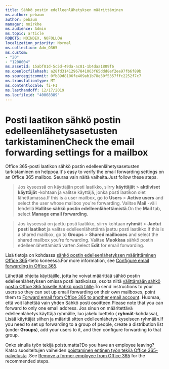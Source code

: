 ```yaml
---
title: Sähkö postin edelleenlähetyksen määrittäminen
ms.author: pebaum
author: pebaum
manager: mnirkhe
ms.audience: Admin
ms.topic: article
ROBOTS: NOINDEX, NOFOLLOW
localization_priority: Normal
ms.collection: Adm_O365
ms.custom:
- "20"
- "1200004"
ms.assetid: 15abf81d-5c5d-49da-ac81-1b4daa1809f6
ms.openlocfilehash: a28fd31412967841063f65ddd8ef2ee97fb6f89b
ms.sourcegitcommit: 0fb89d8106fe409ab1b78e50f5357ffc2252f7c7
ms.translationtype: MT
ms.contentlocale: fi-FI
ms.lasthandoff: 12/17/2019
ms.locfileid: "40068389"
---
```

# <a name="check-the-email-forwarding-settings-for-a-mailbox"></a><span data-ttu-id="2b9f3-102">Posti laatikon sähkö postin edelleenlähetysasetusten tarkistaminen</span><span class="sxs-lookup"><span data-stu-id="2b9f3-102">Check the email forwarding settings for a mailbox</span></span>

<span data-ttu-id="2b9f3-103">Office 365-posti laatikon sähkö postin edelleenlähetysasetusten tarkistaminen on helppoa.</span><span class="sxs-lookup"><span data-stu-id="2b9f3-103">It's easy to verify the email forwarding settings on an Office 365 mailbox.</span></span> <span data-ttu-id="2b9f3-104">Seuraa vain näitä vaiheita.</span><span class="sxs-lookup"><span data-stu-id="2b9f3-104">Just follow these steps.</span></span>
  
> <span data-ttu-id="2b9f3-105">Jos kyseessä on käyttäjän posti laatikko, siirry **käyttäjät** \> **aktiiviset käyttäjät** -kohtaan ja valitse käyttäjä, jonka posti laatikon olet lähettamassa.</span><span class="sxs-lookup"><span data-stu-id="2b9f3-105">If this is a user mailbox, go to **Users** \> **Active users** and select the user whose mailbox you're forwarding.</span></span> <span data-ttu-id="2b9f3-106">Valitse **Mail** -väli lehdellä **Hallitse sähkö postin edelleenlähettämistä**.</span><span class="sxs-lookup"><span data-stu-id="2b9f3-106">On the **Mail** tab, select **Manage email forwarding**.</span></span>

> <span data-ttu-id="2b9f3-107">Jos kyseessä on jaettu posti laatikko, siirry kohtaan **ryhmät** \> **Jaetut posti laatikot** ja valitse edelleenlähettämä jaettu posti laatikko.</span><span class="sxs-lookup"><span data-stu-id="2b9f3-107">If this is a shared mailbox, go to **Groups** \> **Shared mailboxes** and select the shared mailbox you're forwarding.</span></span> <span data-ttu-id="2b9f3-108">Valitse **Muokkaa** sähkö postin edelleenlähettämistä varten.</span><span class="sxs-lookup"><span data-stu-id="2b9f3-108">Select **Edit** for email forwarding.</span></span>

<span data-ttu-id="2b9f3-109">Lisä tietoja on kohdassa [sähkö postin edelleenlähetyksen määrittäminen Office 365](https://docs.microsoft.com/office365/admin/email/configure-email-forwarding)-tieto koneessa.</span><span class="sxs-lookup"><span data-stu-id="2b9f3-109">For more information, see [Configure email forwarding in Office 365](https://docs.microsoft.com/office365/admin/email/configure-email-forwarding).</span></span>
  
<span data-ttu-id="2b9f3-110">Lähettää ohjeita käyttäjille, jotta he voivat määrittää sähkö postin edelleenlähetyksen omissa posti laatikoissa, osoita niitä [välittämään sähkö postia Office 365 toiselle Sähkö posti tilille](https://support.office.com/article/Forward-email-from-Office-365-to-another-email-account-1ed4ee1e-74f8-4f53-a174-86b748ff6a0e).</span><span class="sxs-lookup"><span data-stu-id="2b9f3-110">To send instructions to your users so they can set up email forwarding on their own mailboxes, point them to [Forward email from Office 365 to another email account](https://support.office.com/article/Forward-email-from-Office-365-to-another-email-account-1ed4ee1e-74f8-4f53-a174-86b748ff6a0e).</span></span> <span data-ttu-id="2b9f3-111">Huomaa, että voit lähettää vain yhden Sähkö posti osoitteen.</span><span class="sxs-lookup"><span data-stu-id="2b9f3-111">Please note that you can forward to only one email address.</span></span> <span data-ttu-id="2b9f3-112">Jos sinun on määritettävä edelleenlähetys käyttäjä ryhmälle, luo jakelu luettelo ( **ryhmät**-kohdassa), Lisää käyttäjät siihen ja määritä sitten edelleenlähetys kyseiseen ryhmään.</span><span class="sxs-lookup"><span data-stu-id="2b9f3-112">If you need to set up forwarding to a group of people, create a distribution list (under **Groups**), add your users to it, and then configure forwarding to that group.</span></span>
  
<span data-ttu-id="2b9f3-113">Onko sinulla työn tekijä poistumatta?</span><span class="sxs-lookup"><span data-stu-id="2b9f3-113">Do you have an employee leaving?</span></span> <span data-ttu-id="2b9f3-114">Katso suositeltujen vaiheiden [poistaminen entinen työn tekijä Office 365-palvelusta](https://docs.microsoft.com/office365/admin/add-users/remove-former-employee) .</span><span class="sxs-lookup"><span data-stu-id="2b9f3-114">See [Remove a former employee from Office 365](https://docs.microsoft.com/office365/admin/add-users/remove-former-employee) for the recommended steps.</span></span>